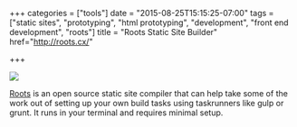 +++
categories = ["tools"]
date = "2015-08-25T15:15:25-07:00"
tags = ["static sites", "prototyping", "html prototyping", "development", "front end development", "roots"]
title = "Roots Static Site Builder"
href="http://roots.cx/"

+++

<div class="tool-screenshot"><a href="http://roots.cx/"><img src="http://media.konigi.com/tools/external/roots-cx.png"></a></div>

<a href="http://roots.cx/">Roots</a> is an open source static site compiler that can help take some of the work out of setting up your own build tasks using taskrunners like gulp or grunt. It runs in your terminal and requires minimal setup.
